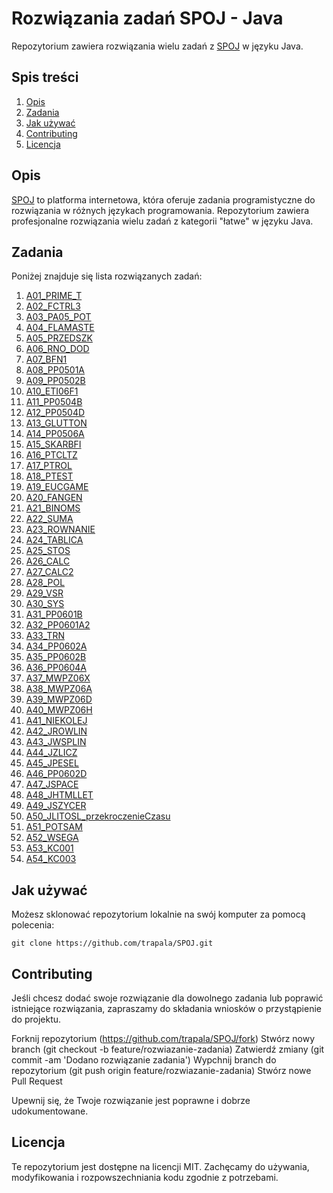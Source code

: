 # Rozwiązania zadań SPOJ - Java

Repozytorium zawiera rozwiązania wielu zadań z [SPOJ](https://pl.spoj.com/problems/latwe/) w języku Java.

## Spis treści

1. [Opis](#opis)
2. [Zadania](#zadania)
3. [Jak używać](#jak-używać)
4. [Contributing](#contributing)
5. [Licencja](#licencja)

## Opis

[SPOJ](https://pl.spoj.com/) to platforma internetowa, która oferuje zadania programistyczne do rozwiązania w różnych językach programowania. Repozytorium zawiera profesjonalne rozwiązania wielu zadań z kategorii "łatwe" w języku Java.

## Zadania

Poniżej znajduje się lista rozwiązanych zadań:

1. [A01_PRIME_T](https://pl.spoj.com/problems/PRIME_T/)
2. [A02_FCTRL3](https://pl.spoj.com/problems/FCTRL3/)
3. [A03_PA05_POT](https://pl.spoj.com/problems/PA05_POT/)
4. [A04_FLAMASTE](https://pl.spoj.com/problems/FLAMASTE/)
5. [A05_PRZEDSZK](https://pl.spoj.com/problems/PRZEDSZK/)
6. [A06_RNO_DOD](https://pl.spoj.com/problems/RNO_DOD/)
7. [A07_BFN1](https://pl.spoj.com/problems/BFN1/)
8. [A08_PP0501A](https://pl.spoj.com/problems/PP0501A/)
9. [A09_PP0502B](https://pl.spoj.com/problems/PP0502B/)
10. [A10_ETI06F1](https://pl.spoj.com/problems/ETI06F1/)
11. [A11_PP0504B](https://pl.spoj.com/problems/PP0504B/)
12. [A12_PP0504D](https://pl.spoj.com/problems/PP0504D/)
13. [A13_GLUTTON](https://pl.spoj.com/problems/GLUTTON/)
14. [A14_PP0506A](https://pl.spoj.com/problems/PP0506A/)
15. [A15_SKARBFI](https://pl.spoj.com/problems/SKARBFI/)
16. [A16_PTCLTZ](https://pl.spoj.com/problems/PTCLTZ/)
17. [A17_PTROL](https://pl.spoj.com/problems/PTROL/)
18. [A18_PTEST](https://pl.spoj.com/problems/PTEST/)
19. [A19_EUCGAME](https://pl.spoj.com/problems/EUCGAME/)
20. [A20_FANGEN](https://pl.spoj.com/problems/FANGEN/)
21. [A21_BINOMS](https://pl.spoj.com/problems/BINOMS/)
22. [A22_SUMA](https://pl.spoj.com/problems/SUMA/)
23. [A23_ROWNANIE](https://pl.spoj.com/problems/ROWNANIE/)
24. [A24_TABLICA](https://pl.spoj.com/problems/TABLICA/)
25. [A25_STOS](https://pl.spoj.com/problems/STOS/)
26. [A26_CALC](https://pl.spoj.com/problems/CALC/)
27. [A27_CALC2](https://pl.spoj.com/problems/CALC2/)
28. [A28_POL](https://pl.spoj.com/problems/POL/)
29. [A29_VSR](https://pl.spoj.com/problems/VSR/)
30. [A30_SYS](https://pl.spoj.com/problems/SYS/)
31. [A31_PP0601B](https://pl.spoj.com/problems/PP0601B/)
32. [A32_PP0601A2](https://pl.spoj.com/problems/PP0601A2/)
33. [A33_TRN](https://pl.spoj.com/problems/TRN/)
34. [A34_PP0602A](https://pl.spoj.com/problems/PP0602A/)
35. [A35_PP0602B](https://pl.spoj.com/problems/PP0602B/)
36. [A36_PP0604A](https://pl.spoj.com/problems/PP0604A/)
37. [A37_MWPZ06X](https://pl.spoj.com/problems/MWPZ06X/)
38. [A38_MWPZ06A](https://pl.spoj.com/problems/MWPZ06A/)
39. [A39_MWPZ06D](https://pl.spoj.com/problems/MWPZ06D/)
40. [A40_MWPZ06H](https://pl.spoj.com/problems/MWPZ06H/)
41. [A41_NIEKOLEJ](https://pl.spoj.com/problems/NIEKOLEJ/)
42. [A42_JROWLIN](https://pl.spoj.com/problems/JROWLIN/)
43. [A43_JWSPLIN](https://pl.spoj.com/problems/JWSPLIN/)
44. [A44_JZLICZ](https://pl.spoj.com/problems/JZLICZ/)
45. [A45_JPESEL](https://pl.spoj.com/problems/JPESEL/)
46. [A46_PP0602D](https://pl.spoj.com/problems/PP0602D/)
47. [A47_JSPACE](https://pl.spoj.com/problems/JSPACE/)
48. [A48_JHTMLLET](https://pl.spoj.com/problems/JHTMLLET/)
49. [A49_JSZYCER](https://pl.spoj.com/problems/JSZYCER/)
50. [A50_JLITOSL_przekroczenieCzasu](https://pl.spoj.com/problems/JLITOSL/)
51. [A51_POTSAM](https://pl.spoj.com/problems/POTSAM/)
52. [A52_WSEGA](https://pl.spoj.com/problems/WSEGA/)
53. [A53_KC001](https://pl.spoj.com/problems/KC001/)
54. [A54_KC003](https://pl.spoj.com/problems/KC003/)

## Jak używać

Możesz sklonować repozytorium lokalnie na swój komputer za pomocą polecenia:

```shell
git clone https://github.com/trapala/SPOJ.git
```

## Contributing
 
Jeśli chcesz dodać swoje rozwiązanie dla dowolnego zadania lub poprawić istniejące rozwiązania, zapraszamy do składania wniosków o przystąpienie do projektu.

Forknij repozytorium (https://github.com/trapala/SPOJ/fork)
Stwórz nowy branch (git checkout -b feature/rozwiazanie-zadania)
Zatwierdź zmiany (git commit -am 'Dodano rozwiązanie zadania')
Wypchnij branch do repozytorium (git push origin feature/rozwiazanie-zadania)
Stwórz nowe Pull Request

Upewnij się, że Twoje rozwiązanie jest poprawne i dobrze udokumentowane.

## Licencja

Te repozytorium jest dostępne na licencji MIT. Zachęcamy do używania, modyfikowania i rozpowszechniania kodu zgodnie z potrzebami.
